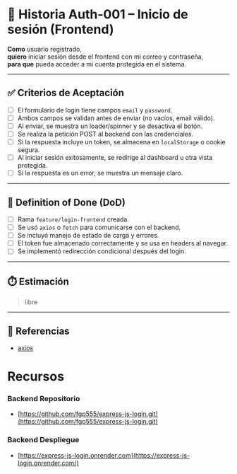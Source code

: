 # 📌 Historia Auth-001 – Inicio de sesión (Frontend)

**Como** usuario registrado,  
**quiero** iniciar sesión desde el frontend con mi correo y contraseña,  
**para que** pueda acceder a mi cuenta protegida en el sistema.

---

## ✅ Criterios de Aceptación

- [ ] El formulario de login tiene campos `email` y `password`.
- [ ] Ambos campos se validan antes de enviar (no vacíos, email válido).
- [ ] Al enviar, se muestra un loader/spinner y se desactiva el botón.
- [ ] Se realiza la petición POST al backend con las credenciales.
- [ ] Si la respuesta incluye un token, se almacena en `localStorage` o cookie segura.
- [ ] Al iniciar sesión exitosamente, se redirige al dashboard u otra vista protegida.
- [ ] Si la respuesta es un error, se muestra un mensaje claro.

---

## 📘 Definition of Done (DoD)

- [ ] Rama `feature/login-frontend` creada.
- [ ] Se usó `axios` o `fetch` para comunicarse con el backend.
- [ ] Se incluyó manejo de estado de carga y errores.
- [ ] El token fue almacenado correctamente y se usa en headers al navegar.
- [ ] Se implementó redirección condicional después del login.

---

## ⏱️ Estimación

> libre

---

## 📎 Referencias

- [axios](https://axios-http.com/)
<!-- - [Diseño de formulario en Figma (si aplica)](#) -->

# Recursos

### Backend Repositorio

- [https://github.com/fgp555/express-js-login.git](https://github.com/fgp555/express-js-login.git)

### Backend Despliegue

- [https://express-js-login.onrender.com](https://express-js-login.onrender.com/)
